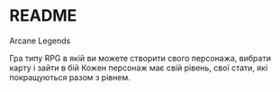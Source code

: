 # README

Arcane Legends

Гра типу RPG в якій ви можете створити  свого персонажа, вибрати карту і зайти в бій
Кожен персонаж має свій рівень, свої стати, які покращуються разом з рівнем.